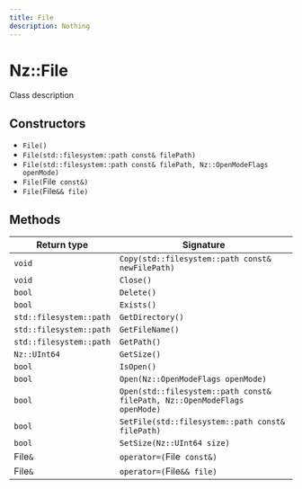 ```yaml
---
title: File
description: Nothing
---
```


# Nz::File

Class description

## Constructors

- `File()`
- `File(std::filesystem::path const& filePath)`
- `File(std::filesystem::path const& filePath, Nz::OpenModeFlags openMode)`
- `File(`File` const&)`
- `File(`File`&& file)`

## Methods

| Return type | Signature |
| ----------- | --------- |
| `void` | `Copy(std::filesystem::path const& newFilePath)` |
| `void` | `Close()` |
| `bool` | `Delete()` |
| `bool` | `Exists()` |
| `std::filesystem::path` | `GetDirectory()` |
| `std::filesystem::path` | `GetFileName()` |
| `std::filesystem::path` | `GetPath()` |
| `Nz::UInt64` | `GetSize()` |
| `bool` | `IsOpen()` |
| `bool` | `Open(Nz::OpenModeFlags openMode)` |
| `bool` | `Open(std::filesystem::path const& filePath, Nz::OpenModeFlags openMode)` |
| `bool` | `SetFile(std::filesystem::path const& filePath)` |
| `bool` | `SetSize(Nz::UInt64 size)` |
| File`&` | `operator=(`File` const&)` |
| File`&` | `operator=(`File`&& file)` |

